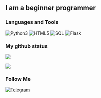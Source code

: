 ## I am a beginner programmer

### Languages and Tools
![Python3](https://img.shields.io/badge/-Python-#0d1117?style=for-the-badge&logo=Python&logoColor=76c08d)
![HTML5](https://img.shields.io/badge/-HTML-#0d1117?style=for-the-badge&logo=HTML5&logoColor=#E34F26)
![SQL](https://img.shields.io/badge/-SQLite-#0d1117?style=for-the-badge&logo=SQLite&logoColor=#003B57)
![Flask](https://img.shields.io/badge/-Flask-#0d1117?style=for-the-badge&logo=Flask&logoColor=#000000)

### My github status
[![](https://github-readme-stats.vercel.app/api?username=SunLLIine&show_icons=true&bg_color=3f3f3f&text_color=ffffff&title_color=76c08d&icon_color=76c08d)](https://github.com/anuraghazra/github-readme-stats)


![](https://github-profile-trophy.vercel.app/?username=SunLLIine&theme=nord&no-frame=true&no-bg=true)


### Follow Me
[![Telegram](https://img.shields.io/badge/-Telegram-#0d1117?style=for-the-badge&logo=telegram&logoColor=27A0D9)](https://t.me/SunLLline)

